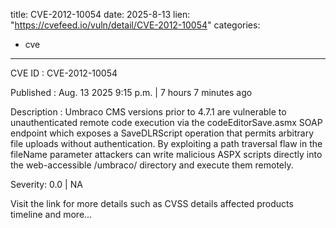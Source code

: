  
title: CVE-2012-10054
date: 2025-8-13
lien: "https://cvefeed.io/vuln/detail/CVE-2012-10054"
categories:
  - cve
---

CVE ID : CVE-2012-10054

Published :  Aug. 13
2025
9:15 p.m. | 7 hours
7 minutes ago

Description : Umbraco CMS versions prior to 4.7.1 are vulnerable to unauthenticated remote code execution via the codeEditorSave.asmx SOAP endpoint
which exposes a SaveDLRScript operation that permits arbitrary file uploads without authentication. By exploiting a path traversal flaw in the fileName parameter
attackers can write malicious ASPX scripts directly into the web-accessible /umbraco/ directory and execute them remotely.

Severity: 0.0 | NA

Visit the link for more details
such as CVSS details
affected products
timeline
and more...
